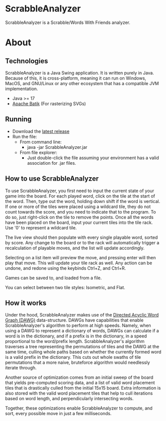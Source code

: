 # ScrabbleAnalyzer
ScrabbleAnalyzer is a Scrabble/Words With Friends analyzer.
# About
## Technologies
ScrabbleAnalyzer is a Java Swing application. It is written purely in Java. Because of this, it is cross-platform, meaning it can run on Windows, MacOS, and GNU/Linux or any other ecosystem that has a compatible JVM implementation.
- Java >= 17
- [Apache Batik](https://xmlgraphics.apache.org/batik/) (For rasterizing SVGs)
## Running
- Download the [latest release](https://github.com/alex-huff/ScrabbleAnalyzer/releases)
- Run the file:
  - From command line:
    - java -jar ScrabbleAnalyzer.jar
  - From file explorer:
    - Just double-click the file assuming your environment has a valid association for .jar files.
## How to use ScrabbleAnalyzer
To use ScrabbleAnalyzer, you first need to input the current state of your game into the board. For each played word, click on the tile at the start of the word. Then, type out the word, holding down shift if the word is vertical. If one or more of the tiles were placed using a wildcard tile, they do not count towards the score, and you need to indicate that to the program. To do so, just right-click on the tile to remove the points. Once all the words have been placed on the board, input your current tiles into the tile rack. Use '0' to represent a wildcard tile.

The live view should then populate with every single playable word, sorted by score. Any change to the board or to the rack will automatically trigger a recalculation of playable moves, and the list will update accordingly.

Selecting on a list item will preview the move, and pressing enter will then play that move. This will update your tile rack as well. Any action can be undone, and redone using the keybinds Ctrl+Z, and Ctrl+R.

Games can be saved to, and loaded from a file.

You can select between two tile styles: Isometric, and Flat.
## How it works
Under the hood, ScrabbleAnalyzer makes use of the [Directed Acyclic Word Graph (DAWG)](https://en.wikipedia.org/wiki/Deterministic_acyclic_finite_state_automaton) data-structure. DAWGs have capabilities that enable ScrabbleAnalyzer's algorithm to perform at high speeds. Namely, when using a DAWG to represent a dictionary of words, DAWGs can calculate if a word is in the dictionary, and if a prefix is in the dictionary, in a speed proportional to the word/prefix length. ScrabbleAnalyzer's algorithm traverses a tree representing the permutations of tiles and the DAWG at the same time, culling whole paths based on whether the currently formed word is a valid prefix in the dictionary. This cuts out whole swaths of tile permutations that a more naive, bruteforce algorithm would needlessly iterate through.

Another source of optimization comes from an initial sweep of the board that yields pre-computed scoring data, and a list of valid word placement tiles that is drastically culled from the initial 15x15 board. Extra information is also stored with the valid word placement tiles that help to cull iterations based on word length, and perpendicularly intersecting words.

Together, these optimizations enable ScrabbleAnalyzer to compute, and sort, every possible move in just a few milliseconds.